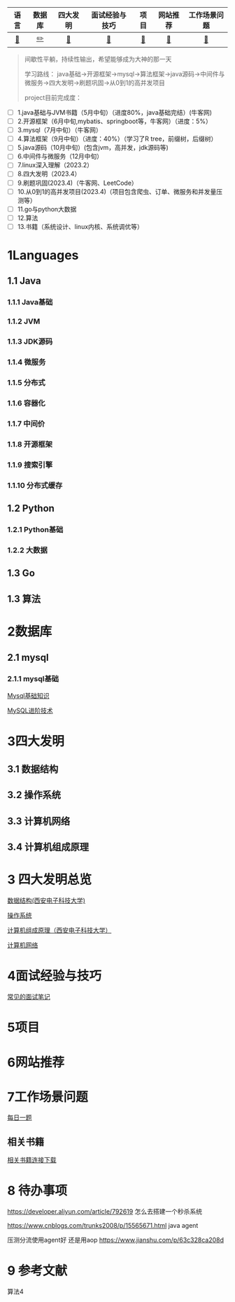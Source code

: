 |                语言                |        数据库        |       四大发明       |        面试经验与技巧        |            项目            |         网站推荐         |        工作场景问题        |
| :----------------------------------: | :---------------------: | :--------------------: | :----------------------------: | :--------------------------: | :-------------------------: | :--------------------------: |
| [:large_blue_circle:](#1Languages) | [:pencil2:](#2数据库) | [:book:](#3四大发明) | [:school:](#4面试经验与技巧) | [:person_fencing:](#5项目) | [:satellite:](#6网站推荐) | [:iphone:](#7工作场景问题) |

> 间歇性平躺，持续性输出，希望能够成为大神的那一天
>
> 学习路线：
> java基础->开源框架->mysql->算法框架->java源码->中间件与微服务->四大发明->刷题巩固->从0到1的高并发项目
>
> project目前完成度：

* [ ]  1.java基础与JVM书籍（5月中旬）（进度80%，java基础完结）(牛客网)
* [ ]  2.开源框架（6月中旬,mybatis、springboot等，牛客网）（进度：5%）
* [ ]  3.mysql（7月中旬）（牛客网）
* [ ]  4.算法框架（9月中旬）（进度：40%）（学习了R tree，前缀树，后缀树）
* [ ]  5.java源码（10月中旬）(包含jvm，高并发，jdk源码等)
* [ ]  6.中间件与微服务（12月中旬）
* [ ]  7.linux深入理解（2023.2）
* [ ]  8.四大发明（2023.4）
* [ ]  9.刷题巩固(2023.4)（牛客网、LeetCode）
* [ ]  10.从0到1的高并发项目(2023.4)（项目包含爬虫、订单、微服务和并发量压测等）
* [ ]  11.go与python大数据
* [ ]  12.算法
* [ ]  13.书籍（系统设计、linux内核、系统调优等）

# 1Languages

## 1.1 Java

### 1.1.1 Java基础

### 1.1.2 JVM

### 1.1.3 JDK源码

### 1.1.4 微服务

### 1.1.5 分布式

### 1.1.6 容器化

### 1.1.7 中间价

### 1.1.8 开源框架

### 1.1.9 搜索引擎

### 1.1.10 分布式缓存

## 1.2 Python

### 1.2.1 Python基础

### 1.2.2 大数据

## 1.3 Go

## 1.3 算法

# 2数据库

## 2.1 mysql

### 2.1.1 mysql基础

[Mysql基础知识](https://github.com/liyuanbo1997/JavaSeniorEngineer/blob/master/数据库技术/Mysql基础知识.md)

[MySQL进阶技术](https://github.com/liyuanbo1997/JavaSeniorEngineer/blob/master/数据库技术/MySQL进阶技术.md)

# 3四大发明

## 3.1 数据结构

## 3.2 操作系统

## 3.3 计算机网络

## 3.4 计算机组成原理

# 3 四大发明总览

[数据结构(西安电子科技大学)](https://github.com/liyuanbo1997/JavaSeniorEngineer/blob/master/四大发明总览/JDK的数据结构.md)

[操作系统](https://github.com/liyuanbo1997/JavaSeniorEngineer/blob/master/四大发明总览/操作系统.md)

[计算机组成原理（西安电子科技大学）](https://github.com/liyuanbo1997/JavaSeniorEngineer/blob/master/四大发明总览/计算机组成原理.md)

[计算机网络](https://github.com/liyuanbo1997/JavaSeniorEngineer/blob/master/四大发明总览/计算机网络.md)

# 4面试经验与技巧

[常见的面试笔记](https://github.com/liyuanbo1997/JavaSeniorEngineer/blob/master/面试经验和问题总结/常见的面试笔记.md)

# 5项目

# 6网站推荐

# 7工作场景问题

[每日一题](https://github.com/liyuanbo1997/JavaSeniorEngineer/blob/master/面试经验和问题总结/每日一题.md)

## 相关书籍

[相关书籍连接下载](https://github.com/liyuanbo1997/JavaSeniorEngineer/blob/master/相关书籍连接下载.md)

# 8 待办事项

https://developer.aliyun.com/article/792619 怎么去搭建一个秒杀系统

https://www.cnblogs.com/trunks2008/p/15565671.html java agent

压测分流使用agent好 还是用aop
https://www.jianshu.com/p/63c328ca208d

# 9 参考文献

算法4
